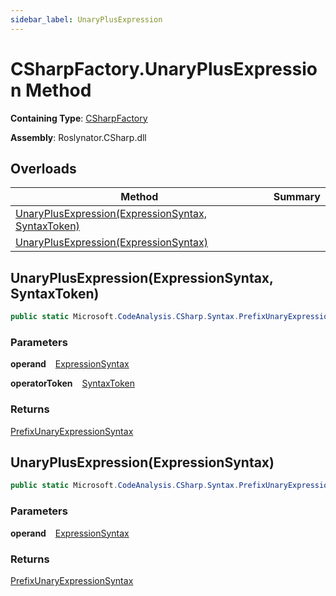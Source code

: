 ```yaml
---
sidebar_label: UnaryPlusExpression
---
```


# CSharpFactory\.UnaryPlusExpression Method

**Containing Type**: [CSharpFactory](../index.md)

**Assembly**: Roslynator\.CSharp\.dll

## Overloads

| Method | Summary |
| ------ | ------- |
| [UnaryPlusExpression(ExpressionSyntax, SyntaxToken)](#1083238039) | |
| [UnaryPlusExpression(ExpressionSyntax)](#3769179125) | |

<a id="1083238039"></a>

## UnaryPlusExpression\(ExpressionSyntax, SyntaxToken\) 

```csharp
public static Microsoft.CodeAnalysis.CSharp.Syntax.PrefixUnaryExpressionSyntax UnaryPlusExpression(Microsoft.CodeAnalysis.CSharp.Syntax.ExpressionSyntax operand, Microsoft.CodeAnalysis.SyntaxToken operatorToken)
```

### Parameters

**operand** &ensp; [ExpressionSyntax](https://docs.microsoft.com/en-us/dotnet/api/microsoft.codeanalysis.csharp.syntax.expressionsyntax)

**operatorToken** &ensp; [SyntaxToken](https://docs.microsoft.com/en-us/dotnet/api/microsoft.codeanalysis.syntaxtoken)

### Returns

[PrefixUnaryExpressionSyntax](https://docs.microsoft.com/en-us/dotnet/api/microsoft.codeanalysis.csharp.syntax.prefixunaryexpressionsyntax)

<a id="3769179125"></a>

## UnaryPlusExpression\(ExpressionSyntax\) 

```csharp
public static Microsoft.CodeAnalysis.CSharp.Syntax.PrefixUnaryExpressionSyntax UnaryPlusExpression(Microsoft.CodeAnalysis.CSharp.Syntax.ExpressionSyntax operand)
```

### Parameters

**operand** &ensp; [ExpressionSyntax](https://docs.microsoft.com/en-us/dotnet/api/microsoft.codeanalysis.csharp.syntax.expressionsyntax)

### Returns

[PrefixUnaryExpressionSyntax](https://docs.microsoft.com/en-us/dotnet/api/microsoft.codeanalysis.csharp.syntax.prefixunaryexpressionsyntax)


